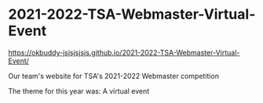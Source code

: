 # 2021-2022-TSA-Webmaster-Virtual-Event

https://okbuddy-jsjsjsjsjs.github.io/2021-2022-TSA-Webmaster-Virtual-Event/

Our team's website for TSA's 2021-2022 Webmaster competition

The theme for this year was: A virtual event
